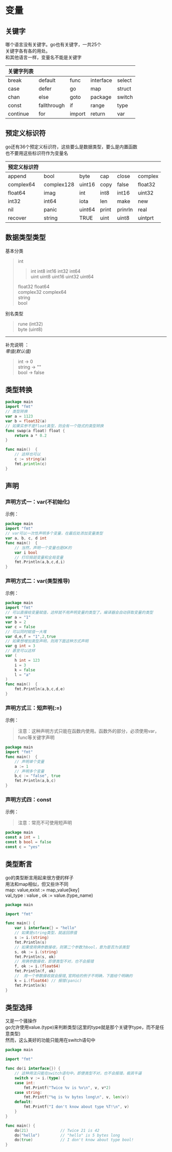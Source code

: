 # 变量

## 关键字

哪个语言没有关键字。go也有关键字，一共25个  
关键字各有各的用处。  
和其他语言一样，变量名不能是关键字

|关键字列表|||||
|---|---|---|---|---|
| break | default| func| interface| select|  
| case | defer | go | map | struct |
| chan | else | goto | package | switch |
| const | fallthrough | if | range | type |
| continue | for | import | return | var |

## 预定义标识符

go还有36个预定义标识符，这些要么是数据类型，要么是内置函数  
也不要用这些标识符作为变量名

|预定义标识符||||||
|---|---|---|---|---|---|
| append | bool | byte | cap | close | complex |
| complex64 | complex128 | uint16 | copy | false | float32 |
| float64 | imag | int | int8 | int16 | uint32 |
| int32 | int64 | iota | len | make | new |
| nil | panic | uint64 | print | prinrln | real |
| recover | string | TRUE | uint | uint8 | uintprt |

## 数据类型类型

基本分类

> int  
>> int  int8  int16  int32  int64  
>> uint uint8 uint16 uint32 uint64  
>
> float32 float64  
> complex32 complex64  
> string  
> bool  

别名类型  
> rune (int32)  
> byte (uint8)  
---
补充说明  ：  
*零值(默认值)*
> int -> 0  
> string -> ""  
> bool -> false  

## 类型转换

```go
package main
import "fmt"
// 类型转换
var a = 1123
var b = float32(a)
// 如果实参不是float类型，则会有一个隐式的类型转换
func swap(a float) float {
    return a * 0.2
}

func main()  {
    // 这样也可以
    c := string(a)
    fmt.println(c)
}
```

## 声明

### 声明方式一：var(不初始化)

示例：

```go
package main
import "fmt"
// var可以一次性声明多个变量，在最后处添加变量类型
var a, b, c, d int  
func main()  {
    // 当然，声明一个变量也是OK的
    var i bool
    // 打印局部变量和全局变量
    fmt.Println(a,b,c,d,i)
}

```

### 声明方式二：var(类型推导)

示例：

```go
package main
import "fmt"
// 可以直接给变量赋值，这样就不用声明变量的类型了。编译器会自动获取变量的类型
var a = "1"
var b = 2
var c = false
// 可以同时赋值一大堆
var d,e,f = "1",2,true
// 如果想增加类型声明，则用下面这种方式声明
var g int = 3
// 甚至可以这样
var (
    h int = 123
    i = 3
    k = false
    l = "a"
)
func main()  {
    fmt.Println(a,b,c,d,e)
}
```

### 声明方式三：短声明(:=)

示例：  
> 注意：这种声明方式只能在函数内使用。函数外的部分，必须使用var，func等关键字声明

```go
package main
import "fmt"
func main()  {
    // 声明单个变量
    a := 1
    // 声明多个变量
    b,c := "false", true
    fmt.Println(a,b,c)
}
```

### 声明方式四：const

示例：
> 注意：常亮不可使用短声明

```go
package main
const a int = 1
const b bool = false
const c = "yes"
```

## 类型断言

go的类型断言用起来很方便的样子  
用法和map相似，但又些许不同  
map: value,exist := map_value[key]  
val_type :  value , ok := value.(type_name)  

```go
package main

import "fmt"

func main() {
    var i interface{} = "hello"
    // 如果是string类型，就返回原值
    s := i.(string)
    fmt.Println(s)
    // 如果使用俩参数接收，则第二个参数为bool，意为是否为该类型
    s, ok := i.(string)
    fmt.Println(s, ok)
    // 用俩参数接收，即便类型不对，也不会报错
    f, ok := i.(float64)
    fmt.Println(f, ok)
    //  用一个参数接收就会报错,官网给的例子不明确，下面给个明确的
    k = i.(float64) // 报错(panic)
    fmt.Println(k)
}

```

## 类型选择

又是一个骚操作  
go允许使用value.(type)来判断类型(这里的type就是那个关键字type，而不是任意类型)  
然而，这么美好的功能只能用在switch语句中

```go
package main

import "fmt"

func do(i interface{}) {
    // 这种用法只能在switch语句中。即便类型不对，也不会报错，极其牛逼
    switch v := i.(type) {
    case int:
        fmt.Printf("Twice %v is %v\n", v, v*2)
    case string:
        fmt.Printf("%q is %v bytes long\n", v, len(v))
    default:
        fmt.Printf("I don't know about type %T!\n", v)
    }
}

func main() {
    do(21)              // Twice 21 is 42
    do("hello")         // "hello" is 5 bytes long
    do(true)            // I don't know about type bool!
}

```
